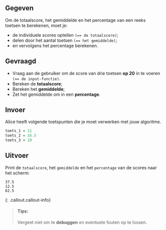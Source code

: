 ## Gegeven

Om de totaalscore, het gemiddelde en het percentage van een reeks toetsen te berekenen, moet je: 
* de individuele scores optellen `(== de totaalscore)`; 
* delen door het aantal toetsen `(== het gemiddelde)`;
* en vervolgens het percentage berekenen.

## Gevraagd

* Vraag aan de gebruiker om de score van drie toetsen **op 20** in te voeren `(== de input-functie)`.
* Bereken de **totaalscore**;
* Bereken het **gemiddelde**;
* Zet het gemiddelde om in een **percentage**.


## Invoer
Alice heeft volgende toetspunten die je moet verwerken met jouw algoritme. 

```R
toets_1 = 11
toets_2 = 16.5
toets_3 = 10 
```

## Uitvoer

Print de `totaalscore`, het `gemiddelde` en het `percentage` van de scores naar het scherm: 

```
37.5
12.5
62.5
```

{: .callout.callout-info}
>#### Tips: 
> Vergeet niet om te **debuggen** en eventuele fouten op te lossen.
